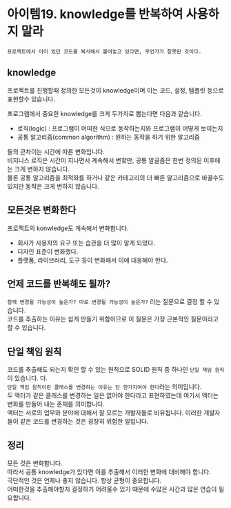 # 아이템19. knowledge를 반복하여 사용하지 말라
`프로젝트에서 이미 있던 코드를 복사해서 붙여놓고 있다면, 무언가가 잘못된 것이다.`

## knowledge
프로젝트를 진행할때 정의한 모든것이 knowledge이며 이는 코드, 설정, 템플릿 등으로 표현할수 있습니다.<br>

프로그램에서 중요한 knowledge를 크게 두가지로 뽑는다면 다음과 같습니다.
- 로직(logic) : 프로그램이 어떠한 식으로 동작하는지와 프로그램이 어떻게 보이는지
- 공통 알고리즘(common algorithm) : 원하는 동작을 하기 위한 알고리즘

둘의 큰차이는 시간에 따른 변화입니다.<br>
비지니스 로직은 시간이 지나면서 계속해서 변핮만, 공통 알골즘은 한번 정의된 이후에는 크게 변하지 않습니다.<br>
물론 공통 알고리즘을 최적화를 하거나 같은 카테고리의 더 빠른 알고리즘으로 바꿀수도 있지만 동작은 크게 변하지 않습니다.

## 모든것은 변화한다
프로젝트의 konwledge도 계속해서 변화합니다.
- 회사가 사용자의 요구 또는 습관을 더 많이 알게 되었다.
- 디자인 표준이 변화했다.
- 플랫폼, 라이브러리, 도구 등이 변화해서 이에 대응해야 한다.

## 언제 코드를 반복해도 될까?
`함께 변경될 가능성이 높은가? 따로 변경될 가능성이 높은가?` 라는 질문으로 결정 할 수 있습니다.<br>
코드를 추출하는 이유는 쉽게 만들기 위함이므로 이 질문은 가장 근본적인 질문이라고 할 수 있습니다.


## 단일 책임 원칙
코드를 추출해도 되는지 확인 할 수 있는 원칙으로 SOLID 원칙 중 하나인 `단일 책임 원칙`이 있습니다.
다.<br>
`단일 책임 원칙이란 클래스를 변경하는 이유는 단 한가지여야 한다`라는 의미입니다.<br>
두 액터가 같은 클래스를 변경하는 일은 없어야 한다라고 표현하였는데 여기서 액터는 변화를 만들어 내는 존재를 의미합니다.<br>
액터는 서로의 업무와 분야에 대해서 잘 모르는 개발자들로 비유됩니다. 이러한 개발자들이 같은 코드를 변경하는 것은 굉장히 위험한 일입니다.


## 정리
모든 것은 변화합니다.<br>
따라서 공통 knowledge가 있다면 이를 추출해서 이러한 변화에 대비해야 합니다.<br>
극단적인 것은 언제나 좋지 않습니다. 항상 균형이 중요합니다.<br>
어떠한것을 추출해야할지 결정하기 어려울수 있기 때문에 수많은 시간과 많은 연습이 필요합니다.
